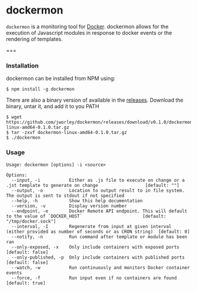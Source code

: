 dockermon
====

`dockermon` is a monitoring tool for [Docker][docker]. dockermon allows for the execution of Javascript modules in response to docker events or the rendering of templates.

===

### Installation

dockermon can be installed from NPM using:

```
$ npm install -g dockermon
```

There are also a binary version of available in the [releases][releases].
Download the binary, untar it, and add it to you PATH

```
$ wget https://github.com/jworley/dockermon/releases/download/v0.1.0/dockermon-linux-amd64-0.1.0.tar.gz
$ tar -zxvf dockermon-linux-amd64-0.1.0.tar.gz
$ ./dockermon
```

### Usage

```
Usage: dockermon [options] -i <source>

Options:
  --input, -i           Either as .js file to execute on change or a .jst template to generate on change                  [default: ""]
  --output, -o          Location to output result to in file system. The output is sent to stdout if not specified      
  --help, -h            Show this help documentation                                                                    
  --version, -v         Display version number                                                                          
  --endpoint, -e        Docker Remote API endpoint. This will default to the value of `DOCKER_HOST`                       [default: "/tmp/docker.sock"]
  --interval, -I        Regenerate from input at given interval (either provided as number of seconds or as CRON string)  [default: 0]
  --notify, -n          Run command after template or module has been ran                                               
  --only-exposed, -x    Only include containers with exposed ports                                                        [default: false]
  --only-published, -p  Only include containers with published ports                                                      [default: false]
  --watch, -w           Run continuously and monitors Docker container events                                           
  --force, -f           Run input even if no containers are found                                                         [default: true]
```
[docker]: https://docker.com
[releases]: https://github.com/jworley/dockermon/releases
